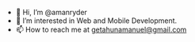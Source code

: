 - 👋 Hi, I’m @amanryder
- 👀 I’m interested in Web and Mobile Development.
- 📫 How to reach me at getahunamanuel@gmail.com

<!---
amanryder/amanryder is a ✨ special ✨ repository because its `README.md` (this file) appears on your GitHub profile.
You can click the Preview link to take a look at your changes.
--->
